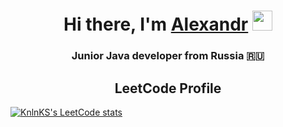 <h1 align="center">Hi there, I'm <a href="https://instagram.com/elessarov" target="_blank">Alexandr</a> 
<img src="https://github.com/blackcater/blackcater/raw/main/images/Hi.gif" height="32"/></h1>
<h3 align="center"> Junior Java developer from Russia 🇷🇺</h3>



<h2 align="center">LeetCode Profile</h2>

[![KnlnKS's LeetCode stats](https://leetcode-stats-six.vercel.app/api?username=Elessarov&theme=dark)](https://leetcode.com/Elessarov/)


<!--
**Elessarov1/Elessarov1** is a ✨ _special_ ✨ repository because its `README.md` (this file) appears on your GitHub profile.

Here are some ideas to get you started:

<h2 align="center">GitHub Profile Trophy</h2>

[![trophy](https://github-profile-trophy.vercel.app/?username=Elessarov1)](https://github.com/Elessarov1/github-profile-trophy)

- 🔭 I’m currently working on ...
- 🌱 I’m currently learning ...
- 👯 I’m looking to collaborate on ...
- 🤔 I’m looking for help with ...
- 💬 Ask me about ...
- 📫 How to reach me: ...
- 😄 Pronouns: ...
- ⚡ Fun fact: ...
-->
